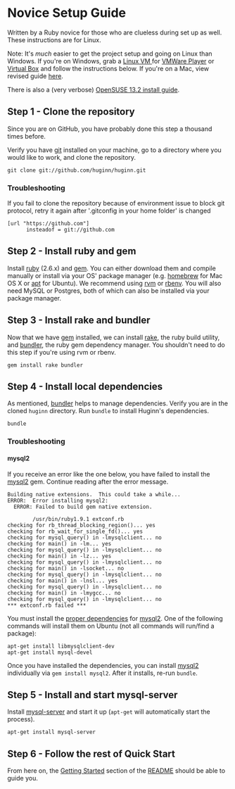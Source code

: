 # Novice Setup Guide

Written by a Ruby novice for those who are clueless during set up as well. These instructions are for Linux.

Note: It's _much_ easier to get the project setup and going on Linux than Windows. If you're on Windows, grab a [Linux VM ](http://www.osboxes.org/) for [VMWare Player](https://www.vmware.com/products/player) or [Virtual Box](https://www.virtualbox.org/) and follow the instructions below.
If you're on a Mac, view revised guide [here](https://github.com/huginn/huginn/wiki/Novice-Setup-Guide-for-Mac).

There is also a (very verbose) [OpenSUSE 13.2 install guide](https://github.com/huginn/huginn/wiki/OpenSUSE-13.2---From-distro-install-to-installed-Huginn).

## Step 1 - Clone the repository

Since you are on GitHub, you have probably done this step a thousand times before.

Verify you have [git][git] installed on your machine, go to a directory where you would like to work, and clone the repository.

[git]: http://git-scm.com/

```shell
git clone git://github.com/huginn/huginn.git
```

### Troubleshooting

If you fail to clone the repository because of environment issue to block git protocol, retry it again after '.gitconfig in your home folder' is changed

```shell
[url "https://github.com"]
      insteadof = git://github.com
```

## Step 2 - Install ruby and gem

Install [ruby][ruby] (2.6.x) and [gem][gem]. You can either download them and compile manually or install via your OS' package manager (e.g. [homebrew][homebrew] for Mac OS X or [apt][apt] for Ubuntu). We recommend using [rvm](http://rvm.io/) or [rbenv](https://github.com/sstephenson/rbenv). You will also need MySQL or Postgres, both of which can also be installed via your package manager.

[ruby]: http://www.ruby-lang.org/en/
[gem]: http://rubygems.org/
[apt]: http://linux.die.net/man/8/apt-get
[homebrew]: http://brew.sh

## Step 3 - Install rake and bundler

Now that we have [gem][gem] installed, we can install [rake][rake], the ruby build utility, and [bundler][bundler], the ruby gem dependency manager. You shouldn't need to do this step if you're using rvm or rbenv.

```shell
gem install rake bundler
```

[rake]: http://rake.rubyforge.org/
[bundler]: http://gembundler.com/

## Step 4 - Install local dependencies

As mentioned, [bundler][bundler] helps to manage dependencies. Verify you are in the cloned `huginn` directory. Run `bundle` to install Huginn's dependencies.

```shell
bundle
```

### Troubleshooting

#### mysql2

If you receive an error like the one below, you have failed to install the [mysql2][mysql2] gem. Continue reading after the error message.

[mysql2]: https://github.com/brianmario/mysql

```
Building native extensions.  This could take a while...
ERROR:  Error installing mysql2:
  ERROR: Failed to build gem native extension.

        /usr/bin/ruby1.9.1 extconf.rb
checking for rb_thread_blocking_region()... yes
checking for rb_wait_for_single_fd()... yes
checking for mysql_query() in -lmysqlclient... no
checking for main() in -lm... yes
checking for mysql_query() in -lmysqlclient... no
checking for main() in -lz... yes
checking for mysql_query() in -lmysqlclient... no
checking for main() in -lsocket... no
checking for mysql_query() in -lmysqlclient... no
checking for main() in -lnsl... yes
checking for mysql_query() in -lmysqlclient... no
checking for main() in -lmygcc... no
checking for mysql_query() in -lmysqlclient... no
*** extconf.rb failed ***
```

You must install the [proper dependencies][mysql2-deps] for [mysql2][mysql2]. One of the following commands will install them on Ubuntu (not all commands will run/find a package):

```shell
apt-get install libmysqlclient-dev
apt-get install mysql-devel
```

[mysql2-deps]: https://github.com/brianmario/mysql2#installing

Once you have installed the dependencies, you can install [mysql2][mysql2] individually via `gem install mysql2`. After it installs, re-run `bundle`.

## Step 5 - Install and start mysql-server

Install [mysql-server][mysql-server] and start it up (`apt-get` will automatically start the process).

[mysql-server]: https://launchpad.net/mysql-server

```shell
apt-get install mysql-server
```

## Step 6 - Follow the rest of Quick Start

From here on, the [Getting Started][getting-started] section of the [README][README] should be able to guide you.

[getting-started]: https://github.com/huginn/huginn#getting-started
[README]: https://github.com/huginn/huginn#readme
